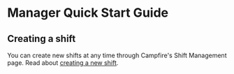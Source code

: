 # Manager Quick Start Guide

## Creating a shift

You can create new shifts at any time through Campfire's Shift Management page. Read about [creating a new shift](./management/creating-a-new-shift.md).
